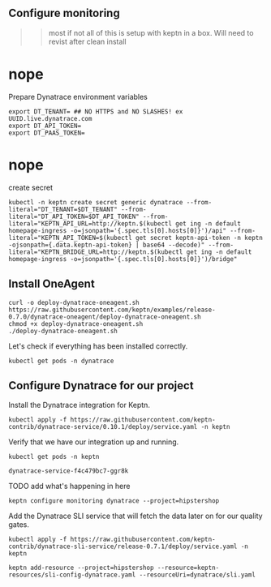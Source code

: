## Configure monitoring
>> most if not all of  this is setup with keptn in a box.  Will need to revist after clean  install

# nope
Prepare Dynatrace environment variables
```
export DT_TENANT= ## NO HTTPS and NO SLASHES! ex UUID.live.dynatrace.com
export DT_API_TOKEN=
export DT_PAAS_TOKEN=
```
# nope
create secret

```
kubectl -n keptn create secret generic dynatrace --from-literal="DT_TENANT=$DT_TENANT" --from-literal="DT_API_TOKEN=$DT_API_TOKEN" --from-literal="KEPTN_API_URL=http://keptn.$(kubectl get ing -n default homepage-ingress -o=jsonpath='{.spec.tls[0].hosts[0]}')/api" --from-literal="KEPTN_API_TOKEN=$(kubectl get secret keptn-api-token -n keptn -ojsonpath={.data.keptn-api-token} | base64 --decode)" --from-literal="KEPTN_BRIDGE_URL=http://keptn.$(kubectl get ing -n default homepage-ingress -o=jsonpath='{.spec.tls[0].hosts[0]}')/bridge"
```

## Install OneAgent

```
curl -o deploy-dynatrace-oneagent.sh https://raw.githubusercontent.com/keptn/examples/release-0.7.0/dynatrace-oneagent/deploy-dynatrace-oneagent.sh
chmod +x deploy-dynatrace-oneagent.sh
./deploy-dynatrace-oneagent.sh
```

Let's check if everything has been installed correctly.
```
kubectl get pods -n dynatrace
```

## Configure Dynatrace for our project

Install the Dynatrace integration for Keptn.
```
kubectl apply -f https://raw.githubusercontent.com/keptn-contrib/dynatrace-service/0.10.1/deploy/service.yaml -n keptn
```

Verify that we have our integration up and running.
```
kubectl get pods -n keptn 

dynatrace-service-f4c479bc7-ggr8k

```

TODO add what's happening in here

```
keptn configure monitoring dynatrace --project=hipstershop
```

Add the Dynatrace SLI service that will fetch the data later on for our quality gates.

```
kubectl apply -f https://raw.githubusercontent.com/keptn-contrib/dynatrace-sli-service/release-0.7.1/deploy/service.yaml -n keptn
```


```
keptn add-resource --project=hipstershop --resource=keptn-resources/sli-config-dynatrace.yaml --resourceUri=dynatrace/sli.yaml
```